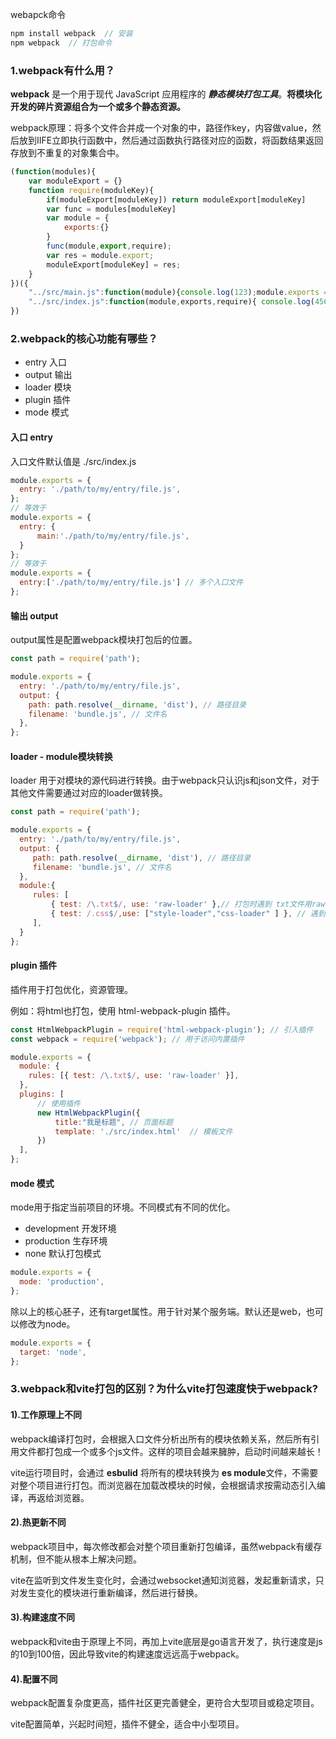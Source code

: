 webapck命令

```js
npm install webpack  // 安装
npm webpack  // 打包命令
```

### 1.webpack有什么用？

**webpack** 是一个用于现代 JavaScript 应用程序的 ***静态模块打包工具***。**将模块化开发的碎片资源组合为一个或多个静态资源。**

webpack原理：将多个文件合并成一个对象的中，路径作key，内容做value，然后放到IIFE立即执行函数中，然后通过函数执行路径对应的函数，将函数结果返回存放到不重复的对象集合中。

```js
(function(modules){
	var moduleExport = {}
	function require(moduleKey){
		if(moduleExport[moduleKey]) return moduleExport[moduleKey]
		var func = modules[moduleKey]
		var module = {
			exports:{}
		}
		func(module,export,require);
		var res = module.export;
		moduleExport[moduleKey] = res;
	}
})({
	"../src/main.js":function(module){console.log(123);module.exports = "a"},
	"../src/index.js":function(module,exports,require){ console.log(456);module.exports = "b"},
})
```

### 2.webpack的核心功能有哪些？

- entry 入口
- output 输出
- loader 模块
- plugin 插件
- mode 模式



#### 入口 entry

入口文件默认值是 ./src/index.js

```js
module.exports = {
  entry: './path/to/my/entry/file.js',
};
// 等效于
module.exports = {
  entry: {
      main:'./path/to/my/entry/file.js',
  }
};
// 等效于
module.exports = {
  entry:['./path/to/my/entry/file.js'] // 多个入口文件
};
```

#### 输出 output

output属性是配置webpack模块打包后的位置。

```js
const path = require('path');

module.exports = {
  entry: './path/to/my/entry/file.js',
  output: {
    path: path.resolve(__dirname, 'dist'), // 路径目录
    filename: 'bundle.js', // 文件名
  },
};
```

#### loader - module模块转换

loader 用于对模块的源代码进行转换。由于webpack只认识js和json文件，对于其他文件需要通过对应的loader做转换。

```js
const path = require('path');

module.exports = {
  entry: './path/to/my/entry/file.js',
  output: {
     path: path.resolve(__dirname, 'dist'), // 路径目录
     filename: 'bundle.js', // 文件名
  },
  module:{
  	 rules: [
         { test: /\.txt$/, use: 'raw-loader' },// 打包时遇到 txt文件用raw-loader转换以下
         { test: /.css$/,use: ["style-loader","css-loader" ] }, // 遇到css 用这2个转换
     ], 
  }
};
```

#### plugin 插件

插件用于打包优化，资源管理。

例如：将html也打包，使用 html-webpack-plugin 插件。

```js
const HtmlWebpackPlugin = require('html-webpack-plugin'); // 引入插件
const webpack = require('webpack'); // 用于访问内置插件

module.exports = {
  module: {
    rules: [{ test: /\.txt$/, use: 'raw-loader' }],
  },
  plugins: [
      // 使用插件
      new HtmlWebpackPlugin({ 
          title:"我是标题", // 页面标题
          template: './src/index.html'  // 模板文件
      })
  ],
};
```

#### mode 模式

mode用于指定当前项目的环境。不同模式有不同的优化。

- development 开发环境
- production 生存环境
- none 默认打包模式

```js
module.exports = {
  mode: 'production',
};
```



除以上的核心胚子，还有target属性。用于针对某个服务端。默认还是web，也可以修改为node。

```js
module.exports = {
  target: 'node',
};
```

### 3.webpack和vite打包的区别？为什么vite打包速度快于webpack?

#### 1).工作原理上不同

webpack编译打包时，会根据入口文件分析出所有的模块依赖关系，然后所有引用文件都打包成一个或多个js文件。这样的项目会越来臃肿，启动时间越来越长！

vite运行项目时，会通过 **esbulid** 将所有的模块转换为 **es module**文件，不需要对整个项目进行打包。而浏览器在加载改模块的时候，会根据请求按需动态引入编译，再返给浏览器。

#### 2).热更新不同

webpack项目中，每次修改都会对整个项目重新打包编译，虽然webpack有缓存机制，但不能从根本上解决问题。

vite在监听到文件发生变化时，会通过websocket通知浏览器，发起重新请求，只对发生变化的模块进行重新编译，然后进行替换。

#### 3).构建速度不同

webpack和vite由于原理上不同，再加上vite底层是go语言开发了，执行速度是js的10到100倍，因此导致vite的构建速度远远高于webpack。

#### 4).配置不同

webpack配置复杂度更高，插件社区更完善健全，更符合大型项目或稳定项目。

vite配置简单，兴起时间短，插件不健全，适合中小型项目。
